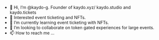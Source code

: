 - 👋 Hi, I’m @kaydo-g. Founder of kaydo.xyz/ kaydo.studio and kaydo.tickets
- 👀 Interested event ticketing and NFTs. 
- 🌱 I’m currently learning event ticketing with NFTs. 
- 💞️ I’m looking to collaborate on token gated experiences for large events.
- 📫 How to reach me ...

<!---
kaydo-g/kaydo-g is a ✨ special ✨ repository because its `README.md` (this file) appears on your GitHub profile.
You can click the Preview link to take a look at your changes.
--->
